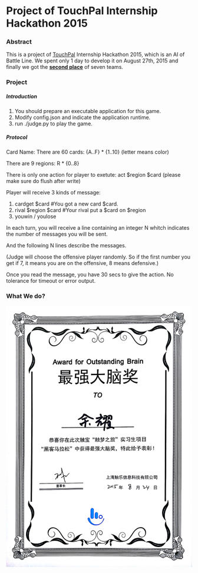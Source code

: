 # Project of TouchPal Internship Hackathon 2015

### Abstract

This is a project of [TouchPal](http://www.chubao.cn/) Internship Hackathon 2015, which is an AI of Battle Line. We spent only 1 day to develop it on August 27th, 2015 and finally we got the [**second place**](#award) of seven teams.

### Project

##### Introduction

1.  You should prepare an executable application for this game.
2.  Modify config.json and indicate the application runtime.
3.  run ./judge.py to play the game.

##### Protocol

Card Name:
There are 60 cards:
{A..F} * {1..10} (letter means color)

There are 9 regions:
R * {0..8}

There is only one action for player to exetute:
act $region $card
(please make sure do flush after write)

Player will receive 3 kinds of message:

1.  cardget $card        #You got a new card $card.
2.  rival $region $card  #Your rival put a $card on $region
3.  youwin / youlose

In each turn, you will receive a line containing an integer N whitch indicates the number of messages you will be sent.

And the following N lines describe the messages.

(Judge will choose the offensive player randomly. So if the first number you get if 7, it means you are on the offensive, 8 means defensive.)

Once you read the message, you have 30 secs to give the action.
No tolerance for timeout or error output.

### What We do?



<span id="award">![award](https://raw.githubusercontent.com/RomanYu/BattleLine-AI/gh-pages/images/award_for_outstanding_brain.jpg)</span>
